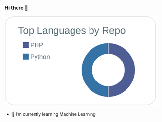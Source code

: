 ### Hi there 👋

<!--
**213yuka/213yuka** is a ✨ _special_ ✨ repository because its `README.md` (this file) appears on your GitHub profile.

Here are some ideas to get you started:

- 🔭 I’m currently working on ...
- 🌱 I’m currently learning ...
- 👯 I’m looking to collaborate on ...
- 🤔 I’m looking for help with ...
- 💬 Ask me about ...
- 📫 How to reach me: ...
- 😄 Pronouns: ...
- ⚡ Fun fact: ...
-->

[![](https://raw.githubusercontent.com/213yuka/213yuka/main/profile-summary-card-output/default/1-repos-per-language.svg)](https://github.com/vn7n24fzkq/github-profile-summary-cards)

- 🌱 I’m currently learning Machine Learning

